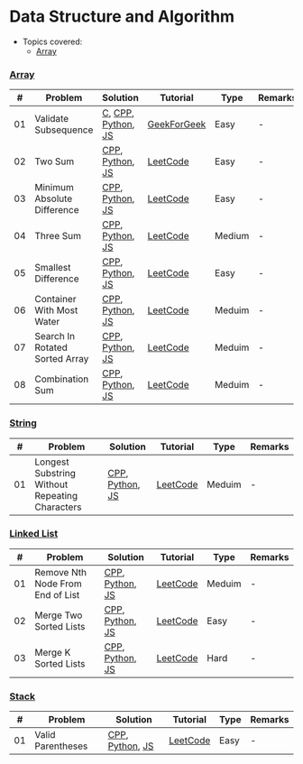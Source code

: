 # Data Structure and Algorithm

* Topics covered:
    * [Array](TODO)
### [Array](https://www.geeksforgeeks.org/arrays-in-c-cpp/)
| #  | Problem | Solution | Tutorial | Type | Remarks |
| --- | --- | --- | --- | --- | --- |
|01| Validate Subsequence | [C](C/Array/1_ValidateSubsequence.c), [CPP](CPP/Array/1_ValidateSubsequence.cpp), [Python](), [JS]() | [GeekForGeek](https://www.geeksforgeeks.org/check-whether-an-array-is-subarray-of-another-array)|Easy|-|
|02| Two Sum | [CPP](CPP/Array/2_TwoSum.cpp), [Python](), [JS]() | [LeetCode](https://leetcode.com/problems/max-consecutive-ones/)|Easy|-|
|03| Minimum Absolute Difference | [CPP](CPP/Array/3_MinimumAbsoluteDifference.cpp), [Python](), [JS]() | [LeetCode](https://leetcode.com/problems/minimum-absolute-difference/)|Easy|-|
|04| Three Sum | [CPP](CPP/Array/4_ThreeSum.cpp), [Python](), [JS]() | [LeetCode](https://leetcode.com/problems/3sum/)|Medium|-|
|05| Smallest Difference | [CPP](CPP/Array/5_SmallestDifference.cpp), [Python](), [JS]() | [LeetCode](https://leetcode.com/)|Easy|-|
|06| Container With Most Water | [CPP](CPP/Array/6_ContainerWithMostWater.cpp), [Python](), [JS]() | [LeetCode](https://leetcode.com/problems/container-with-most-water/)|Meduim|-|
|07| Search In Rotated Sorted Array | [CPP](CPP/Array/7_SearchInRotatedSortedArray.cpp), [Python](), [JS]() | [LeetCode](https://leetcode.com/problems/search-in-rotated-sorted-array/)|Meduim|-|
|08| Combination Sum | [CPP](CPP/Array/8_CombinationSum.cpp), [Python](), [JS]() | [LeetCode](https://leetcode.com/problems/combination-sum/)|Meduim|-|

### [String](https://www.geeksforgeeks.org/string-data-structure/)
| #  | Problem | Solution | Tutorial | Type | Remarks |
| --- | --- | --- | --- | --- | --- |
|01| Longest Substring Without Repeating Characters | [CPP](CPP/String/1_LongestSubstringWithoutRepeatingCharacters.cpp), [Python](), [JS]() | [LeetCode](https://leetcode.com/problems/longest-substring-without-repeating-characters/)|Meduim|-|


### [Linked List](https://www.geeksforgeeks.org/data-structures/linked-list/)
| #  | Problem | Solution | Tutorial | Type | Remarks |
| --- | --- | --- | --- | --- | --- |
|01| Remove Nth Node From End of List | [CPP](CPP/List/1_RemoveNthNodeFromEndOfList.cpp), [Python](), [JS]() | [LeetCode](https://leetcode.com/problems/remove-nth-node-from-end-of-list/)|Meduim|-|
|02| Merge Two Sorted Lists | [CPP](CPP/List/2_MergeTwoSortedList.cpp), [Python](), [JS]() | [LeetCode](https://leetcode.com/problems/merge-two-sorted-lists/)|Easy|-|
|03| Merge K Sorted Lists | [CPP](CPP/List/3_MergeKSortedList.cpp), [Python](), [JS]() | [LeetCode](https://leetcode.com/problems/merge-k-sorted-lists/)|Hard|-|

### [Stack](https://www.geeksforgeeks.org/stack-data-structure/)
| #  | Problem | Solution | Tutorial | Type | Remarks |
| --- | --- | --- | --- | --- | --- |
|01| Valid Parentheses | [CPP](CPP/Stack/1_ValidParentheses.cpp), [Python](), [JS]() | [LeetCode](https://leetcode.com/problems/valid-parentheses/)|Easy|-|
